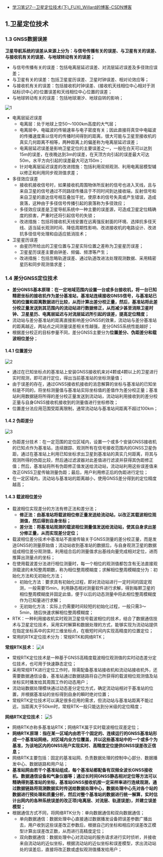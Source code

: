 - [学习笔记7--卫星定位技术(下)_FUXI_Willard的博客-CSDN博客](https://fuxi-willard.blog.csdn.net/article/details/125607754)

## 1.卫星定位技术

### 1.3 GNSS数据误差

**卫星导航系统的误差从来源上分为：与信号传播有关的误差、与卫星有关的误差、与接收机有关的误差、与地球转动有关的误差；**

- 与信号传播有关的误差：包括电离层延迟误差、对流层延迟误差及多径效应误差；
- 与卫星有关的误差：包括卫星星历误差、卫星时钟误差、相对论效应等；
- 与接收机有关的误差：包括接收机时钟误差、(接收机天线相位中心相对于测站标识中心的)位置误差和天线相位中心位置的误差；
- 与地球转动有关的误差：包括地球潮汐、地球自转的影响；

![1](https://img-blog.csdnimg.cn/ea975646de104599958ff901cd3f8951.jpeg#pic_center)

- 电离层延迟误差
  - 电离层：处于地球上空50～1000km高度的大气层；
  - 电离层中，电磁波的传输速率与电子密度有关；因此直接将真空中电磁波的传播速度乘以信号的传播时间得到的距离，很大可能与卫星至接收机的真实几何距离不相等，两种距离上的偏差称为电离层延迟误差；
  - 电离层延迟误差是影响卫星定位的主要误差之一，一般在白天可以达到15m的误差，在夜晚达到3m的误差，在天顶方向引起的误差最大可达50m，水平方向引起的误差最大可达150m；
  - 针对电离层延迟误差的改进措施：包括利用双频观测、利用电离层模型辅以修正和利用同步观测值求差；
- 多径效应误差
  - 接收机接收信号时，如果接收机周围物体所反射的信号也进入天线，且与来自卫星的信号通过不同路径传播且于不同时间到达接收端，反射信号和来自卫星的直达信号相互叠加干扰，使原本的信号失真或产生错误，造成衰落，这种由于多径信号传播引起的衰落称为多径效应；
  - 多径效应误差是卫星导航系统中一种主要的误差源，可造成卫星定位精确度的损害，严重时还将引起信号的失锁；
  - 改进措施：包括将接收机天线安置在远离强反射面的环境、选择抗多径天线、适当延长观测时间、降低周期性影响、改进接收机的电路设计、改进抗多径信号处理和自适应抵消技术；
- 卫星星历误差
  - 由星历所给出的卫星位置与卫星实际位置之差称为卫星星历误差；
  - 卫星星历误差主要由钟差、频偏、频漂等产生；
  - 改进措施：包括忽略轨道误差、通过轨道改进法处理观测数据、采用精密星历和同步观测值求差；

### 1.4 差分GNSS定位技术

- **差分GNSS基本原理：在一定地域范围内设置一台或多台接收机，将一台已知精密坐标的接收机作为差分基准站，基准站连续接收GNSS信号，与基准站已知的位置和距离数据进行比较，从而计算出差分校正量，然后，基准站将此差分校正量发送到其范围内的流动站进行数据修正，从而减少甚至消除卫星时钟、卫星星历、电离层延迟与对流层延迟所引起的误差，提高定位精度；**
- 流动站与差分基准站的距离直接影响差分GNSS的效果，流动站与差分基准站的距离越近，两站点之间测量误差相关性越强，差分GNSS系统性能越好；
- 根据差分校正的目标参量不同，差分GNSS主要分为**位置差分、伪距差分和载波相位差分**；

#### 1.4.1 位置差分

![2](https://img-blog.csdnimg.cn/5294803f8ae64df08d441436f7cbe5f3.png#pic_center)

- 通过在已知坐标点的基准站上安装GNSS接收机来对4颗或4颗以上的卫星进行实时观测，即可进行定位，得出当前基准站的坐标测量值；
- 由于误差的存在，通过GNSS接收机接收的消息解算的坐标与基准站的已知坐标是不同的，将坐标测量值与基准站实际坐标值的差值作为差分校正量；基准站利用数据链将所得的差分校正量发送到流动站，流动站利用接收到的差分校正量与自身GNSS接收机接收到的测量值进行坐标修改；
- 位置差分法应用范围受距离限制，通常流动站与基准站间距离不超过100km；

#### 1.4.2 伪距差分

![3](https://img-blog.csdnimg.cn/c9fdf96b45074897947550a646be8999.png#pic_center)

- 伪距差分技术：在一定范围的定位区域内，设置一个或多个安装GNSS接收机的已知点作为基准站，连续跟踪、观测所有在信号接收范围内的GNSS卫星伪距，通过在基准站上利用已知坐标求出卫星到基准站的真实几何距离，将其与观测所得的伪距比较，然后通过滤波器对此差值进行滤波并获得其伪距修正值；然后，基准站将所有伪距修正值发送给流动站，流动站利用这些误差值来改正GNSS卫星传输测量伪距；最后，用户利用修正后的伪距进行定位；
- 在一定区域内，流动站与基准站的距离越小，使用GNSS差分得到的定位精度越高；

#### 1.4.3 载波相位差分

- 载波相位实现差分的方法有修正法和差分法；
  - **修正法：由基准站将载波相位修正量发送给流动站，以改正其载波相位观测值，然后得到自身坐标；**
  - **差分法：将基准站观测的载波相位测量值发送给流动站，使其自身求出差分修正量，从而实现差分定位；**
- 载波相位差分技术中基准站不直接传输关于GNSS测量的差分校正量，而是发送GNSS的测量原始值；流动站收到基准站的数据后，与自身观测卫星的数据组成相位差分观测值，利用组合后的测量值求出基线向量完成相对定位，进而推算出测量点的坐标；
- 在使用载波差分法进行相位测量时，每一个相位的观测值都包含有无法直接观测载波的未知整周期数，称为相位整周模糊度；求解相位整周模糊度分为：初始化方法和无初始化方法；
  - 初始化方法：要求具有初始化过程，即对流动站进行一定时间的固定观测，一般需要15min，利用静态相对测量软件进行求解，得到每颗卫星的相位整周模糊度并固定此值，便于以后的动态测量中将此相位整周模糊度作为已知量进行求解；
  - 无初始化方法：实际上仍需要时间较短的初始化过程，一般只需3～5min，随后快速求解相位整周模糊度；
- RTK：一种利用接收机实时观测卫星信号载波相位的技术，结合了数据通信技术与卫星定位技术，采用实时解算和数据处理的方式，能够实现为流动站提供在指定坐标系中的实时三维坐标点，在极短时间内实现高精度的位置定位；
- 常用的RTK定位技术分为：常规RTK和网络RTK；

**常规RTK技术：**
![4](https://img-blog.csdnimg.cn/4975e240a06440f3931679e079f4487c.png#pic_center)

- 常规RTK定位技术是一种基于GNSS高精度载波相位观测值的实时动态差分定位技术，也可用于快速静态定位；
- 采用常规RTK进行定位工作时，除需配备基准站接收机和流动站接收机外，还需要数据通信设备，基准站通过数据链路将自己所获得的载波相位观测值及站坐标实时播发给其周围工作的动态用户；
- 流动站数据处理模块通过动态差分定位方式，确定流动站相对于基准站的位置，并根据基准站的坐标得到自身的瞬时绝对位置；
- 常规RTK定位技术可以满足很多应用的需求，但流动站与基准站距离不能过远，当距离大于50km时，常规RTK一般只能达到分米级的定位精度；

**网络RTK定位技术：**
![5](https://img-blog.csdnimg.cn/71cdedfc164f4251a9ca6ae23476a973.png#pic_center)

- 网络RTK亦称多基准站RTK；网络RTK属于实时载波相位双差定位；
- **网络RTK原理：指在某一区域内由若干个固定的、连续运行的GNSS基准站形成一个基准站网络，对区域内全方位覆盖，并以这些基准站中的一个或多个为基准，为该地区内的GNSS用户实现实时、高精度定位提供GNSS误差改正信息；**
- 网络RTK主要包括：固定的基准站网、负责数据处理的控制中心部分、数据播发中心、数据链路和用户站；
- **基准站网由若干个基准站组成，每个基准站都配备有双频全波长GNSS接收机、数据通信设备和气象仪器等；通过长时间GNSS静态相对定位等方法可以精确得到基准站的坐标，基准站GNSS接收机按一定采样率进行连续观测，通过数据链路将观测数据实时传送给数据处理中心，数据处理中心先对各个站的数据进行预处理和质量分析，然后对整个基准站的数据进行统一解算，实时估计出网内的各种系统误差的改正项(电离层、对流层、轨道误差)，并建立误差模型；**
- 根据通信方式不同，将网络RTK分为：单向数据通信和双向数据通信；
  - 单向数据通信：数据处理中心直接通过数据播发设备把误差参数广播出去，用户收到这些误差改正参数后，根据自己的坐标和相应的误差改正模型计算出误差改正数，从而进行高精度定位；
  - 双向数据通信：数据处理中心对流动站的服务请求进行实时侦听，并接收来自流动站的近似坐标，根据流动站的近似坐标和误差模型，求出流动站处的误差后，直接将改正数或虚拟观测值播发给用户；